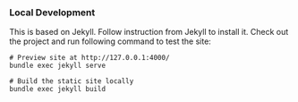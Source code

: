 ### Local Development

This is based on Jekyll. Follow instruction from Jekyll to install it. 
Check out the project and run following command to test the site:

```
# Preview site at http://127.0.0.1:4000/
bundle exec jekyll serve

# Build the static site locally
bundle exec jekyll build
```
